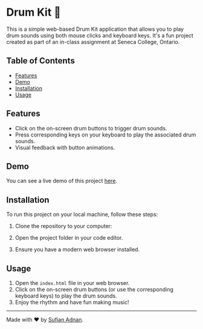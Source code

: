 # Drum Kit 🥁

This is a simple web-based Drum Kit application that allows you to play drum sounds using both mouse clicks and keyboard keys. It's a fun project created as part of an in-class assignment at Seneca College, Ontario.

## Table of Contents

- [Features](#features)
- [Demo](#demo)
- [Installation](#installation)
- [Usage](#usage)

## Features

- Click on the on-screen drum buttons to trigger drum sounds.
- Press corresponding keys on your keyboard to play the associated drum sounds.
- Visual feedback with button animations.

## Demo

You can see a live demo of this project [here](#). 

## Installation

To run this project on your local machine, follow these steps:

1. Clone the repository to your computer:

2. Open the project folder in your code editor.

3. Ensure you have a modern web browser installed.

## Usage

1. Open the `index.html` file in your web browser.
2. Click on the on-screen drum buttons (or use the corresponding keyboard keys) to play the drum sounds.
3. Enjoy the rhythm and have fun making music!

---

Made with ❤️ by [Sufian Adnan](#).
